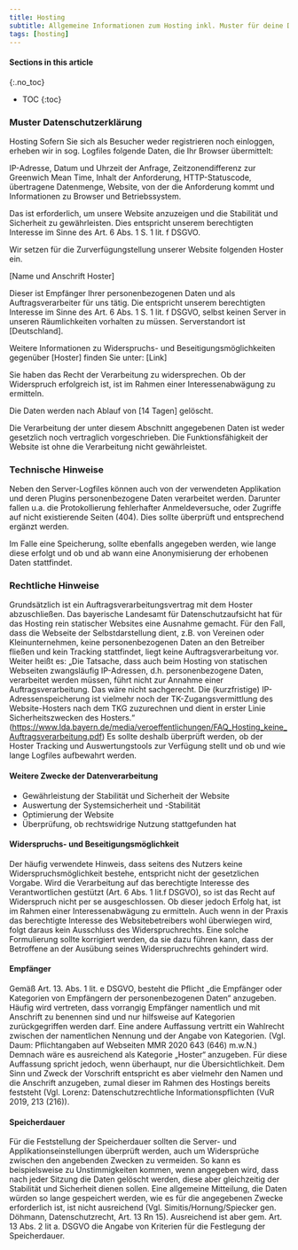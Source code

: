 ```yaml
---
title: Hosting
subtitle: Allgemeine Informationen zum Hosting inkl. Muster für deine Datenschutzerklärung
tags: [hosting]
---
```

#### Sections in this article
{:.no_toc}
* TOC
{:toc}

### Muster Datenschutzerklärung
Hosting
Sofern Sie sich als Besucher weder registrieren noch einloggen, erheben wir in sog. Logfiles folgende Daten, die Ihr Browser übermittelt:

IP-Adresse, Datum und Uhrzeit der Anfrage, Zeitzonendifferenz zur Greenwich Mean Time, Inhalt der Anforderung, HTTP-Statuscode, übertragene Datenmenge, Website, von der die Anforderung kommt und Informationen zu Browser und Betriebssystem.

Das ist erforderlich, um unsere Website anzuzeigen und die Stabilität und Sicherheit zu gewährleisten. Dies entspricht unserem berechtigten Interesse im Sinne des Art. 6 Abs. 1 S. 1 lit. f DSGVO.

Wir setzen für die Zurverfügungstellung unserer Website folgenden Hoster ein.

[Name und Anschrift Hoster]

Dieser ist Empfänger Ihrer personenbezogenen Daten und als Auftragsverarbeiter für uns tätig. Die entspricht unserem berechtigten Interesse im Sinne des Art. 6 Abs. 1 S. 1 lit. f DSGVO, selbst keinen Server in unseren Räumlichkeiten vorhalten zu müssen. Serverstandort ist [Deutschland].

Weitere Informationen zu Widerspruchs- und Beseitigungsmöglichkeiten gegenüber [Hoster] finden Sie unter: [Link]

Sie haben das Recht der Verarbeitung zu widersprechen. Ob der Widerspruch erfolgreich ist, ist im Rahmen einer Interessenabwägung zu ermitteln.

Die Daten werden nach Ablauf von [14 Tagen] gelöscht.

Die Verarbeitung der unter diesem Abschnitt angegebenen Daten ist weder gesetzlich noch vertraglich vorgeschrieben. Die Funktionsfähigkeit der Website ist ohne die Verarbeitung nicht gewährleistet.

### Technische Hinweise
Neben den Server-Logfiles können auch von der verwendeten Applikation und deren Plugins personenbezogene Daten verarbeitet werden. Darunter fallen u.a. die Protokollierung fehlerhafter Anmeldeversuche, oder Zugriffe auf nicht existierende Seiten (404). Dies sollte überprüft und entsprechend ergänzt werden.

Im Falle eine Speicherung, sollte ebenfalls angegeben werden, wie lange diese erfolgt und ob und ab wann eine Anonymisierung der erhobenen Daten stattfindet.

### Rechtliche Hinweise
Grundsätzlich ist ein Auftragsverarbeitungsvertrag mit dem Hoster abzuschließen. Das bayerische Landesamt für Datenschutzaufsicht hat für das Hosting rein statischer Websites eine Ausnahme gemacht. Für den Fall, dass die Webseite der Selbstdarstellung dient, z.B. von Vereinen oder Kleinunternehmen, keine personenbezogenen Daten an den Betreiber fließen und kein Tracking stattfindet, liegt keine Auftragsverarbeitung vor. Weiter heißt es: „Die Tatsache, dass auch beim Hosting von statischen Webseiten zwangsläufig IP-Adressen, d.h. personenbezogene Daten, verarbeitet werden müssen, führt nicht zur Annahme einer Auftragsverarbeitung. Das wäre nicht sachgerecht. Die (kurzfristige) IP-Adressenspeicherung ist vielmehr noch der TK-Zugangsvermittlung des Website-Hosters nach dem TKG zuzurechnen und dient in erster Linie Sicherheitszwecken des Hosters.“ (https://www.lda.bayern.de/media/veroeffentlichungen/FAQ_Hosting_keine_Auftragsverarbeitung.pdf) Es sollte deshalb überprüft werden, ob der Hoster Tracking und Auswertungstools zur Verfügung stellt und ob und wie lange Logfiles aufbewahrt werden.

#### Weitere Zwecke der Datenverarbeitung
* Gewährleistung der Stabilität und Sicherheit der Website
* Auswertung der Systemsicherheit und -Stabilität
* Optimierung der Website
* Überprüfung, ob rechtswidrige Nutzung stattgefunden hat

#### Widerspruchs- und Beseitigungsmöglichkeit
Der häufig verwendete Hinweis, dass seitens des Nutzers keine Widerspruchsmöglichkeit bestehe, entspricht nicht der gesetzlichen Vorgabe. Wird die Verarbeitung auf das berechtigte Interesse des Verantwortlichen gestützt (Art. 6 Abs. 1 lit.f DSGVO), so ist das Recht auf Widerspruch nicht per se ausgeschlossen. Ob dieser jedoch Erfolg hat, ist im Rahmen einer Interessenabwägung zu ermitteln. Auch wenn in der Praxis das berechtigte Interesse des Websitebetreibers wohl überwiegen wird, folgt daraus kein Ausschluss des Widerspruchrechts. Eine solche Formulierung sollte korrigiert werden, da sie dazu führen kann, dass der Betroffene an der Ausübung seines Widerspruchrechts gehindert wird.

#### Empfänger
Gemäß Art. 13. Abs. 1 lit. e DSGVO, besteht die Pflicht „die Empfänger oder Kategorien von Empfängern der personenbezogenen Daten“ anzugeben. Häufig wird vertreten, dass vorrangig Empfänger namentlich und mit Anschrift zu benennen sind und nur hilfsweise auf Kategorien zurückgegriffen werden darf. Eine andere Auffassung vertritt ein Wahlrecht zwischen der namentlichen Nennung und der Angabe von Kategorien. (Vgl. Daum: Pflichtangaben auf Webseiten MMR 2020 643 (646) m.w.N.) Demnach wäre es ausreichend als Kategorie „Hoster“ anzugeben. Für diese Auffassung spricht jedoch, wenn überhaupt, nur die Übersichtlichkeit. Dem Sinn und Zweck der Vorschrift entspricht es aber vielmehr den Namen und die Anschrift anzugeben, zumal dieser im Rahmen des Hostings bereits feststeht (Vgl. Lorenz: Datenschutzrechtliche Informationspflichten (VuR 2019, 213 (216)).

#### Speicherdauer
Für die Feststellung der Speicherdauer sollten die Server- und Applikationseinstellungen überprüft werden, auch um Widersprüche zwischen den angebenden Zwecken zu vermeiden. So kann es beispielsweise zu Unstimmigkeiten kommen, wenn angegeben wird, dass nach jeder Sitzung die Daten gelöscht werden, diese aber gleichzeitig der Stabilität und Sicherheit dienen sollen. Eine allgemeine Mitteilung, die Daten würden so lange gespeichert werden, wie es für die angegebenen Zwecke erforderlich ist, ist nicht ausreichend (Vgl. Simitis/Hornung/Spiecker gen. Döhmann, Datenschutzrecht, Art. 13 Rn 15). Ausreichend ist aber gem. Art. 13 Abs. 2 lit a. DSGVO die Angabe von Kriterien für die Festlegung der Speicherdauer.